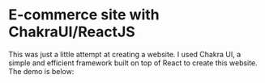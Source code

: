 # E-commerce site with ChakraUI/ReactJS

This was just a little attempt at creating a website. I used Chakra UI, a simple and efficient framework built on top of React to create this website. The demo is below:
